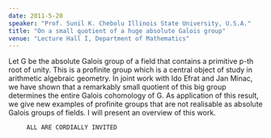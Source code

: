 ```yaml
---
date: 2011-5-20
speaker: "Prof. Sunil K. Chebolu Illinois State University, U.S.A."
title: "On a small quotient of a huge absolute Galois group"
venue: "Lecture Hall I, Department of Mathematics"
---
```

Let G be the absolute Galois group of a field that contains a primitive
p-th root of unity. This is a profinite group which is a central object of
study in arithmetic algebraic geometry. In joint work with Ido Efrat and
Jan Minac, we have shown that a remarkably small quotient of this big
group determines the entire Galois cohomology of G. As application of this
result, we give new examples of profinite groups that are not realisable
as absolute Galois groups of fields. I will present an overview of
this work.


		 ALL ARE CORDIALLY INVITED

